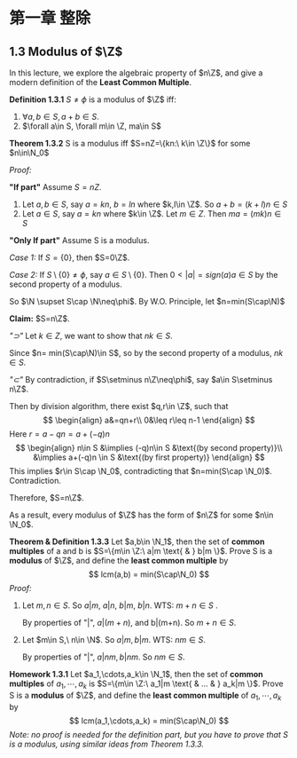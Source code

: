 # 第一章 整除

## 1.3 Modulus of $\Z$

In this lecture, we explore the algebraic property of $n\Z$, and give a modern definition of the **Least Common Multiple**.



**Definition 1.3.1**  $S\neq \phi$ is a modulus of $\Z$ iff:

1. $\forall a,b\in S, a+b\in S$.
2. $\forall a\in S, \forall m\in \Z, ma\in S$



**Theorem 1.3.2**  S is a modulus iff  $S=nZ=\{kn:\ k\in \Z\}$ for some $n\in\N_0$

*Proof:* 

**"If part"** Assume $S=nZ$.

1. Let $a,b\in S$, say $a=kn,\ b=ln$  where $k,l\in \Z$. So $a+b=(k+l)n\in S$
2. Let $a\in S$, say $a=kn$  where $k\in \Z$. Let $m\in Z$. Then $ma=(mk)n \in S$



**"Only If part"**  Assume S is a modulus.

*Case 1:* If $S=\{0\}$, then $S=0\Z$.

*Case 2:* If $S\setminus\{0\}\neq \phi$, say $a\in S\setminus\{0\}$. Then $0< |a| = sign(a)a \in S$ by the second property of a modulus.

So $\N \supset S\cap \N\neq\phi$. By W.O. Principle, let $n=min(S\cap\N)$

**Claim:** $S=n\Z$.

*"$\supset$"*  Let $k\in Z$,  we want to show that $nk\in S$.

Since $n= min(S\cap\N)\in S$, so by the second property of a modulus, $nk\in S$.

*"$\subset$"* By contradiction, if $S\setminus n\Z\neq\phi$, say $a\in S\setminus n\Z$.

Then by division algorithm, there exist $q,r\in \Z$, such that
$$
\begin{align}
a&=qn+r\\
0&\leq r\leq n-1
\end{align}
$$
Here $r=a-qn = a+(-q)n$
$$
\begin{align}
n\in S &\implies (-q)n\in S &\text{(by second property)}\\
&\implies a+(-q)n \in S &\text{(by first property)}
\end{align}
$$
This implies $r\in S\cap \N_0$, contradicting that $n=min(S\cap \N_0)$. Contradiction.

Therefore, $S=n\Z$.

As a result, every modulus of $\Z$ has the form of $n\Z$ for some $n\in \N_0$.



**Theorem & Definition 1.3.3** Let $a,b\in \N_1$, then the set of **common multiples** of a and b is $S=\{m\in \Z:\ a|m \text{ & } b|m \}$. Prove S is a **modulus** of $\Z$, and define the **least common multiple** by 
$$
lcm(a,b) = min(S\cap\N_0)
$$
*Proof:*

1. Let $m,n\in S$. So $a|m,\ a|n,\ b|m,\ b|n$. WTS: $m+n\in S$ .

   By properties of "|", $a|(m+n)$, and b|(m+n). So $m+n \in S$.

2. Let $m\in S,\ n\in \N$. So $a|m, b|m$. WTS: $nm\in S$.

   By properties of "|",  $a|nm, b|nm$. So $nm\in S$.

   

**Homework 1.3.1** Let $a_1,\cdots,a_k\in \N_1$, then the set of **common multiples** of $a_1,\cdots,a_k$ is $S=\{m\in \Z:\ a_1|m \text{ & ... & } a_k|m \}$. Prove S is a **modulus** of $\Z$, and define the **least common multiple** of $a_1,\cdots,a_k$ by
$$
lcm(a_1,\cdots,a_k) = min(S\cap\N_0)
$$
*Note: no proof is needed for the definition part, but you have to prove that S is a modulus, using similar ideas from Theorem 1.3.3.*

